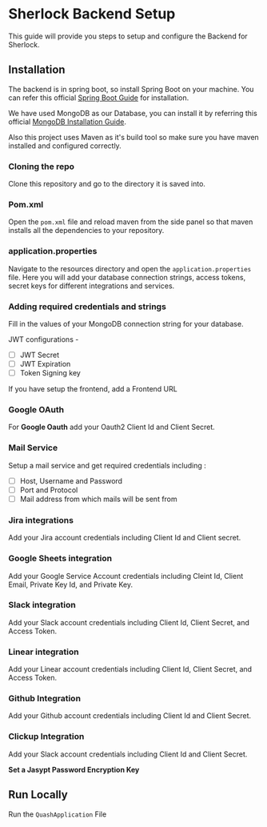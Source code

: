 
# Sherlock Backend Setup

This guide will provide you steps to setup and configure the Backend for Sherlock.
## Installation


The backend is in spring boot, so install Spring Boot on your machine. You can refer this official [Spring Boot Guide](https://docs.spring.io/spring-boot/docs/current/reference/html/getting-started.html#getting-started.installing) for installation.

We have used MongoDB as our Database, you can install it by referring this official [MongoDB Installation Guide](https://www.mongodb.com/docs/manual/installation/).

Also this project uses Maven as it's build tool so make sure you have maven installed and configured correctly.

### Cloning the repo
Clone this repository and go to the directory it is saved into.

### Pom.xml
Open the `pom.xml` file and reload maven from the side panel so that maven installs all the dependencies to your repository.

### application.properties
Navigate to the resources directory and open the `application.properties` file. Here you will add your database connection strings, access tokens, secret keys for different integrations and services.

### Adding required credentials and strings
Fill in the values of your MongoDB connection string for your database.

JWT configurations -
- [ ]  JWT Secret
- [ ]  JWT Expiration
- [ ]  Token Signing key

If you have setup the frontend, add a Frontend URL

### Google OAuth
For **Google Oauth** add your Oauth2 Client Id and Client Secret.

### Mail Service
Setup a mail service and get required credentials including :
- [ ]  Host, Username and Password 
- [ ]  Port and Protocol
- [ ]  Mail address from which mails will be sent from

### Jira integrations
Add your Jira account credentials including Client Id and Client secret.


### Google Sheets integration
Add your Google Service Account credentials including Cleint Id, Client Email, Private Key Id, and Private Key. 

### Slack integration
Add your Slack account credentials including Client Id, Client Secret, and Access Token.

### Linear integration
Add your Linear account credentials including Client Id, Client Secret, and Access Token.

### Github Integration
Add your Github account credentials including Client Id and Client Secret.

### Clickup Integration
Add your Slack account credentials including Client Id and Client Secret.

**Set a Jasypt Password Encryption Key**
## Run Locally
Run the `QuashApplication` File
